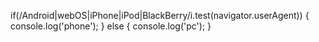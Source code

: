 if(/Android|webOS|iPhone|iPod|BlackBerry/i.test(navigator.userAgent)) {
	console.log('phone');
} else {
	console.log('pc');
}

